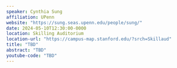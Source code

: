 ```yaml
---
speaker: Cynthia Sung
affiliation: UPenn
website: "https://sung.seas.upenn.edu/people/sung/"
date: 2024-05-10T12:30:00-0000
location: Skilling Auditorium
location-url: "https://campus-map.stanford.edu/?srch=Skillaud"
title: "TBD"
abstract: "TBD"
youtube-code: "TBD"
---
```

